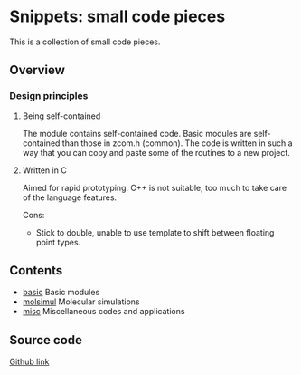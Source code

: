 # Snippets: small code pieces

This is a collection of small code pieces.

## Overview

### Design principles

1. Being self-contained

    The module contains self-contained code.
    Basic modules are self-contained than those in zcom.h (common).
    The code is written in such a way that you can copy and paste
    some of the routines to a new project.

2. Written in C

    Aimed for rapid prototyping.
    C++ is not suitable, too much to take care of the language features.

    Cons:

    * Stick to double, unable to use template to shift between floating point types.

## Contents

* [basic](basic) Basic modules
* [molsimul](molsimul) Molecular simulations
* [misc](misc) Miscellaneous codes and applications

## Source code

[Github link](https://github.com/3ki5tj/snippets)

